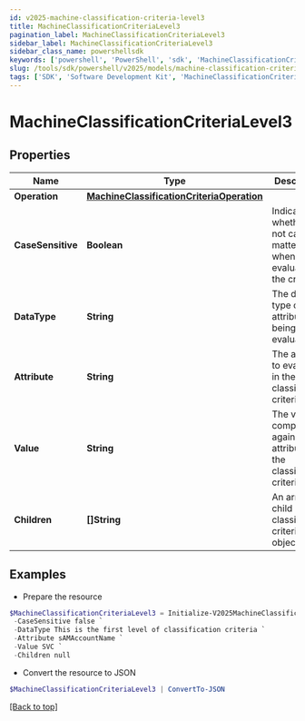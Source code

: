 ```yaml
---
id: v2025-machine-classification-criteria-level3
title: MachineClassificationCriteriaLevel3
pagination_label: MachineClassificationCriteriaLevel3
sidebar_label: MachineClassificationCriteriaLevel3
sidebar_class_name: powershellsdk
keywords: ['powershell', 'PowerShell', 'sdk', 'MachineClassificationCriteriaLevel3', 'V2025MachineClassificationCriteriaLevel3'] 
slug: /tools/sdk/powershell/v2025/models/machine-classification-criteria-level3
tags: ['SDK', 'Software Development Kit', 'MachineClassificationCriteriaLevel3', 'V2025MachineClassificationCriteriaLevel3']
---
```



# MachineClassificationCriteriaLevel3

## Properties

Name | Type | Description | Notes
------------ | ------------- | ------------- | -------------
**Operation** | [**MachineClassificationCriteriaOperation**](machine-classification-criteria-operation) |  | [optional] 
**CaseSensitive** | **Boolean** | Indicates whether or not case matters when evaluating the criteria | [optional] [default to $false]
**DataType** | **String** | The data type of the attribute being evaluated | [optional] 
**Attribute** | **String** | The attribute to evaluate in the classification criteria | [optional] 
**Value** | **String** | The value to compare against the attribute in the classification criteria | [optional] 
**Children** | **[]String** | An array of child classification criteria objects | [optional] 

## Examples

- Prepare the resource
```powershell
$MachineClassificationCriteriaLevel3 = Initialize-V2025MachineClassificationCriteriaLevel3  -Operation null `
 -CaseSensitive false `
 -DataType This is the first level of classification criteria `
 -Attribute sAMAccountName `
 -Value SVC `
 -Children null
```

- Convert the resource to JSON
```powershell
$MachineClassificationCriteriaLevel3 | ConvertTo-JSON
```


[[Back to top]](#) 

